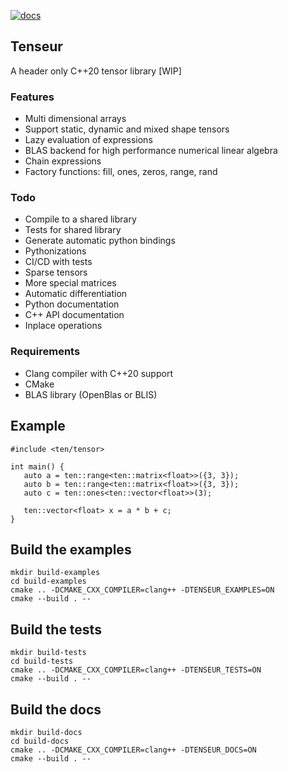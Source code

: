 [![docs](https://readthedocs.org/projects/tenseur/badge/?version=latest)](https://tenseur.readthedocs.io/en/latest/index.html)

## Tenseur
A header only C++20 tensor library [WIP]

### Features
- Multi dimensional arrays
- Support static, dynamic and mixed shape tensors
- Lazy evaluation of expressions
- BLAS backend for high performance numerical linear algebra
- Chain expressions
- Factory functions: fill, ones, zeros, range, rand

### Todo
- Compile to a shared library
- Tests for shared library
- Generate automatic python bindings
- Pythonizations
- CI/CD with tests
- Sparse tensors
- More special matrices
- Automatic differentiation
- Python documentation
- C++ API documentation
- Inplace operations

### Requirements
- Clang compiler with C++20 support
- CMake
- BLAS library (OpenBlas or BLIS)

## Example
```
#include <ten/tensor>

int main() {
   auto a = ten::range<ten::matrix<float>>({3, 3});
   auto b = ten::range<ten::matrix<float>>({3, 3});
   auto c = ten::ones<ten::vector<float>>(3);

   ten::vector<float> x = a * b + c;
}
```

## Build the examples
```
mkdir build-examples
cd build-examples
cmake .. -DCMAKE_CXX_COMPILER=clang++ -DTENSEUR_EXAMPLES=ON
cmake --build . --
```

## Build the tests
```
mkdir build-tests
cd build-tests
cmake .. -DCMAKE_CXX_COMPILER=clang++ -DTENSEUR_TESTS=ON
cmake --build . --
```

## Build the docs
```
mkdir build-docs
cd build-docs
cmake .. -DCMAKE_CXX_COMPILER=clang++ -DTENSEUR_DOCS=ON
cmake --build . --
```

